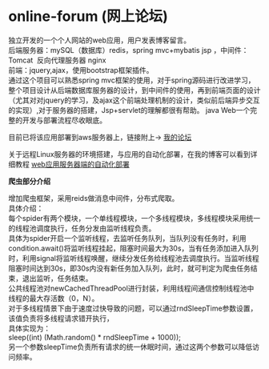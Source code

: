 # online-forum (网上论坛)
独立开发的一个个人网站的web应用，用户发表博客留言。<br>
后端服务器：mySQL（数据库）redis，spring mvc+mybatis jsp  ，中间件：Tomcat  反向代理服务器 nginx<br>
前端：jquery,ajax，使用bootstrap框架插件。<br>
通过这个项目可以熟悉spring mvc框架的使用，对于spring源码进行改进学习，整个项目设计从后端数据库服务器的设计，到中间件的使用，再到前端页面的设计（尤其对对jquery的学习，及ajax这个前端处理机制的设计，类似前后端异步交互的实现）,对于服务器的搭建，Jsp+servlet的理解都很有帮助。
java Web一个完整的开发与部署流程尽收眼底。

目前已将该应用部署到aws服务器上，链接附上->
[我的论坛](http://18.221.27.170/1.03)

关于远程Linux服务器的环境搭建，与应用的自动化部署，在我的博客可以看到详细教程
[web应用服务器端的自动化部署](https://blog.csdn.net/qq_32231495/article/details/80304296)


**爬虫部分介绍**

增加爬虫框架，采用reids做消息中间件，分布式爬取。<br>
具体介绍：<br>
每个spider有两个模块，一个单线程模块，一个多线程模块，多线程模块采用统一的线程池调度执行，任务分发由监听线程负责。<br>
具体为spider开启一个监听线程，去监听任务队列，当队列没有任务时，利用condition.await()将监听线程挂起，阻塞时间最大为30s，当有任务添加进入队列时，利用signal将监听线程唤醒，继续分发任务给线程池去调度执行。当监听线程阻塞时间达到30s，即30s内没有新任务加入队列，此时，就可判定为爬虫任务结束，退出监听，任务结束。<br>
公共线程池对newCachedThreadPool进行封装，利用线程间通信控制线程池中线程的最大存活数（0，N）。<br>
对于多线程情景下由于速度过快导致的问题，可以通过rndSleepTime参数设置，该值负责将多线程请求错开执行，<br>
具体实现为：<br>
sleep((int) (Math.random() * rndSleepTime + 1000));<br>
另一个参数sleepTime负责所有请求的统一休眠时间，通过这两个参数可以降低访问频率。<br>

